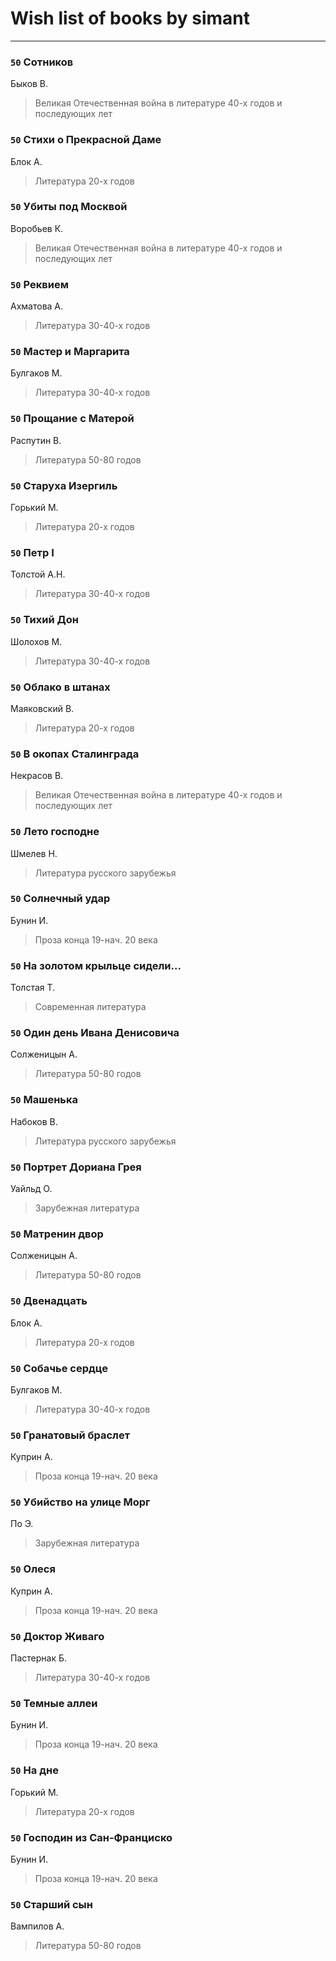 # Wish list of books by simant
---

### `50` Сотников
Быков В.
> Великая Отечественная война в литературе 40-х годов и последующих лет

### `50` Стихи о Прекрасной Даме
Блок А.
> Литература 20-х годов

### `50` Убиты под Москвой
Воробьев К.
> Великая Отечественная война в литературе 40-х годов и последующих лет

### `50` Реквием
Ахматова А.
> Литература 30-40-х годов

### `50` Мастер и Маргарита
Булгаков М.
> Литература 30-40-х годов

### `50` Прощание с Матерой
Распутин В.
> Литература 50-80 годов

### `50` Старуха Изергиль
Горький М.
> Литература 20-х годов

### `50` Петр I
Толстой А.Н.
> Литература 30-40-х годов

### `50` Тихий Дон
Шолохов М.
> Литература 30-40-х годов

### `50` Облако в штанах
Маяковский В.
> Литература 20-х годов

### `50` В окопах Сталинграда
Некрасов В.
> Великая Отечественная война в литературе 40-х годов и последующих лет

### `50` Лето господне
Шмелев Н.
> Литература русского зарубежья

### `50` Солнечный удар
Бунин И.
> Проза конца 19-нач. 20 века

### `50` На золотом крыльце сидели...
Толстая Т.
> Современная литература

### `50` Один день Ивана Денисовича
Солженицын А.
> Литература 50-80 годов

### `50` Машенька
Набоков В.
> Литература русского зарубежья

### `50` Портрет Дориана Грея
Уайльд О.
> Зарубежная литература

### `50` Матренин двор
Солженицын А.
> Литература 50-80 годов

### `50` Двенадцать
Блок А.
> Литература 20-х годов

### `50` Собачье сердце
Булгаков М.
> Литература 30-40-х годов

### `50` Гранатовый браслет
Куприн А.
> Проза конца 19-нач. 20 века

### `50` Убийство на улице Морг
По Э.
> Зарубежная литература

### `50` Олеся
Куприн А.
> Проза конца 19-нач. 20 века

### `50` Доктор Живаго
Пастернак Б.
> Литература 30-40-х годов

### `50` Темные аллеи
Бунин И.
> Проза конца 19-нач. 20 века

### `50` На дне
Горький М.
> Литература 20-х годов

### `50` Господин из Сан-Франциско
Бунин И.
> Проза конца 19-нач. 20 века

### `50` Старший сын
Вампилов А.
> Литература 50-80 годов

